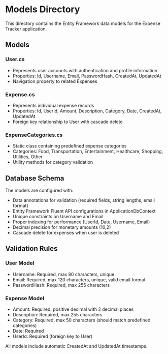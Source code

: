 # Models Directory

This directory contains the Entity Framework data models for the Expense Tracker application.

## Models

### User.cs
- Represents user accounts with authentication and profile information
- Properties: Id, Username, Email, PasswordHash, CreatedAt, UpdatedAt
- Navigation property to related Expenses

### Expense.cs
- Represents individual expense records
- Properties: Id, UserId, Amount, Description, Category, Date, CreatedAt, UpdatedAt
- Foreign key relationship to User with cascade delete

### ExpenseCategories.cs
- Static class containing predefined expense categories
- Categories: Food, Transportation, Entertainment, Healthcare, Shopping, Utilities, Other
- Utility methods for category validation

## Database Schema

The models are configured with:
- Data annotations for validation (required fields, string lengths, email format)
- Entity Framework Fluent API configurations in ApplicationDbContext
- Unique constraints on Username and Email
- Proper indexing for performance (UserId, Date, Username, Email)
- Decimal precision for monetary amounts (10,2)
- Cascade delete for expenses when user is deleted

## Validation Rules

### User Model
- Username: Required, max 80 characters, unique
- Email: Required, max 120 characters, unique, valid email format
- PasswordHash: Required, max 255 characters

### Expense Model
- Amount: Required, positive decimal with 2 decimal places
- Description: Required, max 255 characters
- Category: Required, max 50 characters (should match predefined categories)
- Date: Required
- UserId: Required (foreign key to User)

All models include automatic CreatedAt and UpdatedAt timestamps.